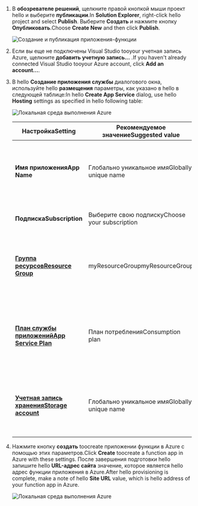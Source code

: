 1. <span data-ttu-id="2d82b-101">В **обозревателе решений**, щелкните правой кнопкой мыши проект hello и выберите **публикации**.</span><span class="sxs-lookup"><span data-stu-id="2d82b-101">In **Solution Explorer**, right-click hello project and select **Publish**.</span></span> <span data-ttu-id="2d82b-102">Выберите **Создать** и нажмите кнопку **Опубликовать**.</span><span class="sxs-lookup"><span data-stu-id="2d82b-102">Choose **Create New**  and then click **Publish**.</span></span> 

    ![Создание и публикация приложения-функции](./media/functions-vstools-publish/functions-vstools-publish-new-function-app.png)

2. <span data-ttu-id="2d82b-104">Если вы еще не подключены Visual Studio tooyour учетная запись Azure, щелкните **добавить учетную запись...** .</span><span class="sxs-lookup"><span data-stu-id="2d82b-104">If you haven't already connected Visual Studio tooyour Azure account, click **Add an account...**.</span></span>  

3. <span data-ttu-id="2d82b-105">В hello **Создание приложения службы** диалогового окна, используйте hello **размещения** параметры, как указано в hello в следующей таблице:</span><span class="sxs-lookup"><span data-stu-id="2d82b-105">In hello **Create App Service** dialog, use hello **Hosting** settings as specified in hello following table:</span></span> 

    ![Локальная среда выполнения Azure](./media/functions-vstools-publish/functions-vstools-publish.png)

    | <span data-ttu-id="2d82b-107">Настройка</span><span class="sxs-lookup"><span data-stu-id="2d82b-107">Setting</span></span>      | <span data-ttu-id="2d82b-108">Рекомендуемое значение</span><span class="sxs-lookup"><span data-stu-id="2d82b-108">Suggested value</span></span>  | <span data-ttu-id="2d82b-109">Описание</span><span class="sxs-lookup"><span data-stu-id="2d82b-109">Description</span></span>                                |
    | ------------ |  ------- | -------------------------------------------------- |
    | <span data-ttu-id="2d82b-110">**Имя приложения**</span><span class="sxs-lookup"><span data-stu-id="2d82b-110">**App Name**</span></span> | <span data-ttu-id="2d82b-111">Глобально уникальное имя</span><span class="sxs-lookup"><span data-stu-id="2d82b-111">Globally unique name</span></span> | <span data-ttu-id="2d82b-112">Имя, которое однозначно идентифицирует новое приложение-функцию.</span><span class="sxs-lookup"><span data-stu-id="2d82b-112">Name that uniquely identifies your new function app.</span></span> |
    | <span data-ttu-id="2d82b-113">**Подписка**</span><span class="sxs-lookup"><span data-stu-id="2d82b-113">**Subscription**</span></span> | <span data-ttu-id="2d82b-114">Выберите свою подписку</span><span class="sxs-lookup"><span data-stu-id="2d82b-114">Choose your subscription</span></span> | <span data-ttu-id="2d82b-115">Hello toouse подписки Azure.</span><span class="sxs-lookup"><span data-stu-id="2d82b-115">hello Azure subscription toouse.</span></span> |
    | <span data-ttu-id="2d82b-116">**[Группа ресурсов](../articles/azure-resource-manager/resource-group-overview.md)**</span><span class="sxs-lookup"><span data-stu-id="2d82b-116">**[Resource Group](../articles/azure-resource-manager/resource-group-overview.md)**</span></span> | <span data-ttu-id="2d82b-117">myResourceGroup</span><span class="sxs-lookup"><span data-stu-id="2d82b-117">myResourceGroup</span></span> |  <span data-ttu-id="2d82b-118">Имя ресурса hello группировать в toocreate, какие функции приложения.</span><span class="sxs-lookup"><span data-stu-id="2d82b-118">Name of hello resource group in which toocreate your function app.</span></span> |
    | <span data-ttu-id="2d82b-119">**[План службы приложений](../articles/azure-functions/functions-scale.md)**</span><span class="sxs-lookup"><span data-stu-id="2d82b-119">**[App Service Plan](../articles/azure-functions/functions-scale.md)**</span></span> | <span data-ttu-id="2d82b-120">План потребления</span><span class="sxs-lookup"><span data-stu-id="2d82b-120">Consumption plan</span></span> | <span data-ttu-id="2d82b-121">Убедитесь, что hello toochoose **потребления** под **размер** при создании нового плана.</span><span class="sxs-lookup"><span data-stu-id="2d82b-121">Make sure toochoose hello **Consumption** under **Size** when you create a new plan.</span></span>  |
    | <span data-ttu-id="2d82b-122">**[Учетная запись хранения](../articles/storage/common/storage-create-storage-account.md#create-a-storage-account)**</span><span class="sxs-lookup"><span data-stu-id="2d82b-122">**[Storage account](../articles/storage/common/storage-create-storage-account.md#create-a-storage-account)**</span></span> | <span data-ttu-id="2d82b-123">Глобально уникальное имя</span><span class="sxs-lookup"><span data-stu-id="2d82b-123">Globally unique name</span></span> | <span data-ttu-id="2d82b-124">Используйте существующую учетную запись хранения или создайте новую.</span><span class="sxs-lookup"><span data-stu-id="2d82b-124">Use an existing storage account or create a new one.</span></span>   |

4. <span data-ttu-id="2d82b-125">Нажмите кнопку **создать** toocreate приложении функции в Azure с помощью этих параметров.</span><span class="sxs-lookup"><span data-stu-id="2d82b-125">Click **Create** toocreate a function app in Azure with these settings.</span></span> <span data-ttu-id="2d82b-126">После завершения подготовки hello запишите hello **URL-адрес сайта** значение, которое является hello адрес функции приложения в Azure.</span><span class="sxs-lookup"><span data-stu-id="2d82b-126">After hello provisioning is complete, make a note of hello **Site URL** value, which is hello address of your function app in Azure.</span></span> 

    ![Локальная среда выполнения Azure](./media/functions-vstools-publish/functions-vstools-publish-profile.png)
